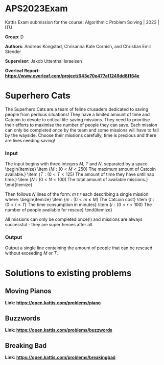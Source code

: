 # APS2023Exam

Kattis Exam submission for the course: Algorithmic Problem Solving | 2023 | ITU

**Group**: D

**Authors**: Andreas Kongstad, Chrisanna Kate Cornish, and Christian Emil Stender

**Supervisor**: Jakob Uttenthal Israelsen

**Overleaf Report: <https://www.overleaf.com/project/643e70e477af1249dd8f164e>**

# Superhero Cats

The Superhero Cats are a team of feline crusaders dedicated to saving people from perilous situations! They have a limited amount of time and Catcoin to devote to critical life-saving missions. They need to prioritise their efforts to maximise the number of people they can save. Each mission can only be completed once by the team and some missions will have to fall by the wayside. Choose their missions carefully, time is precious and there are lives needing saving!

### Input

The input begins with three integers $M$, $T$ and $N$, separated by a space.
\begin{itemize}
    \item {$M: (0 < M < 250)$ The maximum amount of Catcoin available.}
    \item {$T: (0 < T < 125)$ The amount of time they have until nap time.}
    \item {$N: (0 < N < 100)$ The total amount of available missions.}
\end{itemize}

Then follows $N$ lines of the form: $m$ $t$ $r$ each describing a single mission where:
\begin{itemize}
    \item {$m: (0 < m \le M)$ The Catcoin cost}
    \item {$t: (0 < t \le T)$ The time consumption in minutes}
    \item {$r: (0 < r < 100)$ The number of people available for rescue}
\end{itemize}

All missions can only be completed once(!) and missions are always successful - they are super heroes after all.

### Output

Output a single line containing the amount of people that can be rescued without exceeding $M$ or $T$.

# Solutions to existing problems

## Moving Pianos

**Link: <https://open.kattis.com/problems/piano>**

## Buzzwords

**Link: <https://open.kattis.com/problems/buzzwords>**

## Breaking Bad

**Link: <https://open.kattis.com/problems/breakingbad>**
